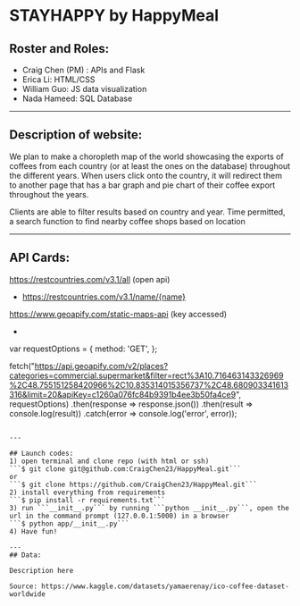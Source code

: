 # STAYHAPPY by HappyMeal

## Roster and Roles:
 * Craig Chen (PM) : APIs and Flask
 * Erica Li: HTML/CSS
 * William Guo: JS data visualization
 * Nada Hameed: SQL Database 

---
## Description of website:
We plan to make a choropleth map of the world showcasing the exports of coffees from each country (or at least the ones on the database) throughout the different years. When users click onto the country, it will redirect them to another page that has a bar graph and pie chart of their coffee export throughout the years. 

Clients are able to filter results based on country and year. 
Time permitted, a search function to find nearby coffee shops based on location 

---
## API Cards:

https://restcountries.com/v3.1/all (open api)

- https://restcountries.com/v3.1/name/{name}


https://www.geoapify.com/static-maps-api (key accessed)
- ```
var requestOptions = {
  method: 'GET',
};

fetch("https://api.geoapify.com/v2/places?categories=commercial.supermarket&filter=rect%3A10.716463143326969%2C48.755151258420966%2C10.835314015356737%2C48.680903341613316&limit=20&apiKey=c1260a076fc84b9391b4ee3b50fa4ce9", requestOptions)
  .then(response => response.json())
  .then(result => console.log(result))
  .catch(error => console.log('error', error));
```

---

## Launch codes:
1) open terminal and clone repo (with html or ssh)  
```$ git clone git@github.com:CraigChen23/HappyMeal.git```  
or  
```$ git clone https://github.com/CraigChen23/HappyMeal.git```  
2) install everything from requirements  
```$ pip install -r requirements.txt```  
3) run ```__init__.py``` by running ```python __init__.py```, open the url in the command prompt (127.0.0.1:5000) in a browser   
```$ python app/__init__.py```  
4) Have fun! 

---
## Data:

Description here 

Source: https://www.kaggle.com/datasets/yamaerenay/ico-coffee-dataset-worldwide
